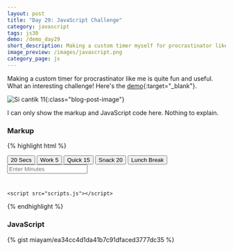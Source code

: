 ```yaml
---
layout: post
title: "Day 29: JavaScript Challenge"
category: javascript
tags: js30
demo: /demo_day29
short_description: Making a custom timer myself for procrastinator like me is quite fun and useful. What an interesting challenge!
image_preview: /images/javascript.png
category_page: js
---
```


Making a custom timer for procrastinator like me is quite fun and useful. What an interesting challenge!
Here's the [demo](/demo_day29){:target="_blank"}.

![Si cantik 11](https://i.imgur.com/nj0aPDN.jpg?1){:class="blog-post-image"}

I can only show the markup and JavaScript code here. Nothing to explain.

### Markup
{% highlight html %}
  <body>
    <div class="timer">
      <div class="timer__controls">
        <button data-time="20" class="timer__button">20 Secs</button>
        <button data-time="300" class="timer__button">Work 5</button>
        <button data-time="900" class="timer__button">Quick 15</button>
        <button data-time="1200" class="timer__button">Snack 20</button>
        <button data-time="3600" class="timer__button">Lunch Break</button>
        <form name="customForm" id="custom">
          <input type="text" name="minutes" placeholder="Enter Minutes">
        </form>
      </div>
      <div class="display">
        <h1 class="display__time-left"></h1>
        <p class="display__end-time"></p>
      </div>
    </div>

    <script src="scripts.js"></script>
  </body>
{% endhighlight %}

### JavaScript
{% gist miayam/ea34cc4d1da41b7c91dfaced3777dc35 %}

